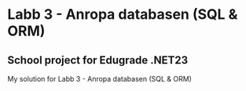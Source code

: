 # Labb 3 - Anropa databasen (SQL & ORM)
## School project for Edugrade .NET23
My solution for Labb 3 - Anropa databasen (SQL & ORM)
